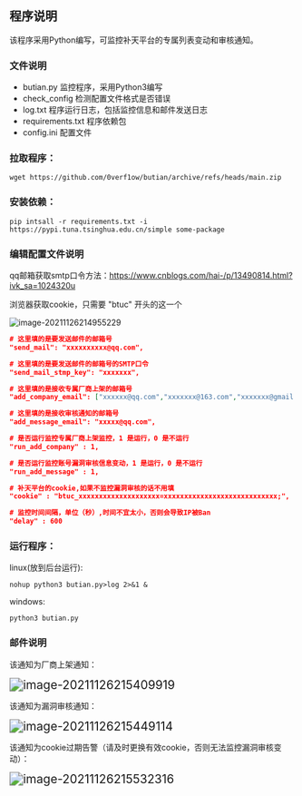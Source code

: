 ## 程序说明

该程序采用Python编写，可监控补天平台的专属列表变动和审核通知。

### 文件说明

- butian.py                      监控程序，采用Python3编写
- check_config                检测配置文件格式是否错误
- log.txt                            程序运行日志，包括监控信息和邮件发送日志
- requirements.txt         程序依赖包
- config.ini                       配置文件

### 拉取程序：

```
wget https://github.com/0verf1ow/butian/archive/refs/heads/main.zip
```

### 安装依赖：

```
pip intsall -r requirements.txt -i https://pypi.tuna.tsinghua.edu.cn/simple some-package
```

### 编辑配置文件说明

qq邮箱获取smtp口令方法：https://www.cnblogs.com/hai-/p/13490814.html?ivk_sa=1024320u

浏览器获取cookie，只需要 "btuc" 开头的这一个

![image-20211126214955229](http://0verflow-img-submit.oss-cn-beijing.aliyuncs.com/img/image-20211126214955229.png)

```json
# 这里填的是要发送邮件的邮箱号
"send_mail": "xxxxxxxxxx@qq.com",

# 这里填的是要发送邮件的邮箱号的SMTP口令
"send_mail_stmp_key": "xxxxxxx", 

# 这里填的是接收专属厂商上架的邮箱号
"add_company_email": ["xxxxxx@qq.com","xxxxxxx@163.com","xxxxxxx@gmail.com"],

# 这里填的是接收审核通知的邮箱号
"add_message_email": "xxxxx@qq.com",

# 是否运行监控专属厂商上架监控，1 是运行，0 是不运行 
"run_add_company" : 1,

# 是否运行监控账号漏洞审核信息变动，1 是运行，0 是不运行 
"run_add_message" : 1,

# 补天平台的cookie,如果不监控漏洞审核的话不用填
"cookie" : "btuc_xxxxxxxxxxxxxxxxxxxx=xxxxxxxxxxxxxxxxxxxxxxxxxxxx;",

# 监控时间间隔，单位（秒）,时间不宜太小，否则会导致IP被Ban
"delay" : 600
```

### 运行程序：

linux(放到后台运行):

```linux
nohup python3 butian.py>log 2>&1 &
```

windows:

```
python3 butian.py
```

### 邮件说明

该通知为厂商上架通知：

<img src="http://0verflow-img-submit.oss-cn-beijing.aliyuncs.com/img/image-20211126215409919.png" alt="image-20211126215409919" style="zoom: 150%;" />

该通知为漏洞审核通知：

<img src="http://0verflow-img-submit.oss-cn-beijing.aliyuncs.com/img/image-20211126215449114.png" alt="image-20211126215449114" style="zoom:150%;" />

该通知为cookie过期告警（请及时更换有效cookie，否则无法监控漏洞审核变动）：

<img src="http://0verflow-img-submit.oss-cn-beijing.aliyuncs.com/img/image-20211126215532316.png" alt="image-20211126215532316" style="zoom:150%;" />

